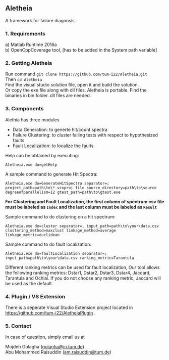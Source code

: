 ## Aletheia
A framework for failure diagnosis

### 1. Requirements
a) Matlab Runtime 2016a <br /> 
b) OpenCppCoverage tool, [has to be added in the System path variable]<br />



### 2. Getting Aletheia
Run command ```git clone https://github.com/tum-i22/Aletheia.git```<br />
Then ```cd Aletheia```<br />
Find the visual studio solution file, open it and build the solution. <br />
Or copy the exe file along with dll files. Aletheia is portable. Find the binaries in bin folder. dll files are needed. 

### 3. Components
Alethia has three modules
* Data Generation: to generte hit/count spectra
* Failure Clustering: to cluster failing tests with respect to hypothesized faults
* Fault Localization: to localize the faults

Help can be obtained by executing:

```Aletheia.exe do=getHelp```

A sample command to generate Hit Spectra:

```Aletheia.exe do=GenerateHitSpectra separator=; project_path=path\to\*.vcxproj file source_directory=path\to\source degreeofparallelism=12 gtest_path=path\to\gtest.exe ```

**For Clustering and Fault Localization, the first column of spectrum csv file must be labeled as ```Index``` and the last column must be labeled as ```Result```**

Sample command to do clustering on a hit spectrum:

```Aletheia.exe do=cluster separator=, input_path=path\to\your\data.csv  clustering_method=maxclust linkage_method=average linkage_metric=euclidean ```

Sample command to do fault localization:

```Aletheia.exe do=faultLocalization separator=; input_path=path\to\your\data.csv ranking_metric=Tarantula``` 

Different ranking metrics can be used for fault localization, Our tool allows the following ranking metrics: 
Dstar1, Dstar2, Dstar3, Dstar4, Jaccard, Tarantula and Ochiai.
If you do not choose any ranking metric, Jaccard will be used as the default. 

### 4. Plugin / VS Extension
There is a seperate Visual Studio Extension project located in https://github.com/tum-i22/AletheiaPlugin . 



### 5. Contact
In case of question, simply email us at

Mojdeh Golagha (golagha@in.tum.de) <br />
Abu Mohammed Raisuddin (am.raisuddin@tum.de)
